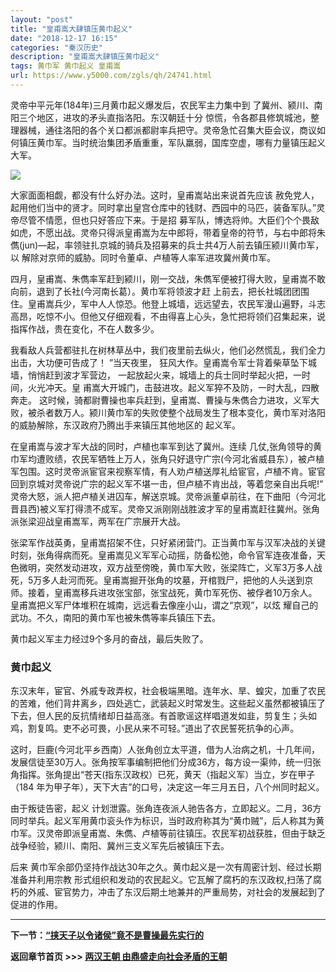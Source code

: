 ```yaml
---
layout: "post"
title: "皇甫嵩大肆镇压黄巾起义"
date: "2018-12-17 16:15"
categories: "秦汉历史"
description: "皇甫嵩大肆镇压黄巾起义"
tags: 黄巾军 黄巾起义 皇甫嵩
url: https://www.y5000.com/zgls/qh/24741.html
---
```






灵帝中平元年(184年)三月黄巾起义爆发后，农民军主力集中到 了冀州、颍川、南阳三个地区，进攻的矛头直指洛阳。东汉朝廷十分
惊慌，令各郡县修筑城池，整理器械，通往洛阳的各个关口都派都尉率兵把守。灵帝急忙召集大臣会议，商议如何镇压黄巾军。当时统治集团矛盾重重，军队羸弱，国库空虚，哪有力量镇压起义大军。

![](https://img.y5000.com/uploads/allimg/170807/8-1FPG6364H64.jpg)

大家面面相觑，都没有什么好办法。这时，皇甫嵩站出来说首先应该
赦免党人，起用他们当中的贤才。同时拿出皇宫仓库中的钱财、西园中的马匹，装备军队。”灵帝尽管不情愿，但也只好答应下来。于是招
募军队，博选将帅。大臣们个个畏敌如虎，不愿出战。灵帝只得派皇甫嵩为左中郎将，带着皇帝的符节，与右中郎将朱儁(jun)—起，率领驻扎京城的骑兵及招募来的兵士共4万人前去镇压颍川黄巾军，以
解除对京师的威胁。同时令董卓、卢植等人率军进攻冀州黄巾军。

四月，皇甫嵩、朱儁率军赶到颍川，刚一交战，朱儁军便被打得大败，皇甫嵩不敢向前，退到了长社(今河南长葛）。黄巾军将领波才赶
上前去，把长社城团团围住。皇甫嵩兵少，军中人人惊恐。他登上城墙，远远望去，农民军漫山遍野，斗志高昂，吃惊不小。但他又仔细观看，不由得喜上心头，急忙把将领们召集起来，说指挥作战，贵在变化，不在人数多少。

我看敌人兵营都驻扎在树林草丛中，我们夜里前去纵火，他们必然慌乱，我们全力出击，大功便可告成了！ ”当天夜里，
狂风大作。皇甫嵩令军士背着柴草坠下城墙，悄悄赶到波才军营边， 一起放起火来，城墙上的兵士同时举起火把，一时间，火光冲天。皇
甫嵩大开城门，击鼓进攻。起义军猝不及防，一时大乱，四散奔走。
这时候，骑都尉曹操也率兵赶到，皇甫嵩、曹操与朱儁合力进攻，义军大败，被杀者数万人。颍川黄巾军的失败使整个战局发生了根本变化，黄巾军对洛阳的威胁解除，东汉政府乃腾出手来镇压其他地区的
起义军。

在皇甫嵩与波才军大战的同时，卢植也率军到达了冀州。连续
几仗,张角领导的黄巾军均遭败绩，农民军牺牲上万人，张角只好退守广宗(今河北省威县东），被卢植军包围。这时灵帝派宦官来视察军情，有人劝卢植送厚礼给宦官，卢植不肯。宦官回到京城对灵帝说广宗的起义军不堪一击，但卢植不肯出战，等着您亲自出兵呢!”
灵帝大怒，派人把卢植关进囚车，解送京城。灵帝派董卓前往，在下曲阳（今河北晋县西)被义军打得溃不成军。灵帝又派刚刚战胜波才军的皇甫嵩赶往冀州。张角派张梁迎战皇甫嵩军，两军在广宗展开大战。

张梁军作战英勇，皇甫嵩招架不住，只好紧闭营门。正当黄巾军与汉军决战的关键时刻，张角得病而死。皇甫嵩见义军军心动摇，防备松弛，命令官军连夜准备，天色微明，突然发动进攻，双方战至傍晚，黄巾军大败，张梁阵亡，义军3万多人战死，5万多人赴河而死。皇甫嵩掘开张角的坟墓，开棺戮尸，把他的人头送到京师。接着，皇甫嵩移兵进攻张宝部，张宝战死，黄巾军死伤、被俘者10万余人。皇甫嵩把义军尸体堆积在城南，远远看去像座小山，谓之“京观”，以炫
耀自己的武功。不久，南阳的黄巾军也被朱儁等率兵镇压下去。

黄巾起义军主力经过9个多月的奋战，最后失败了。

###  黄巾起义

东汉末年，宦官、外戚专政弄权，社会极端黑暗。连年水、旱、蝗灾，加重了农民的苦难，他们背井离乡，四处逃亡，武装起义时常发生。这些起义虽然都被镇压了下去，但人民的反抗情绪却日益高涨。有首歌谣这样唱道发如韭，剪复生；头如鸡，割复鸣。吏不必可畏，小民从来不可轻。”道出了农民誓死抗争的心声。

这时，巨鹿(今河北平乡西南）人张角创立太平道，借为人治病之机，十几年间，发展信徒至30万人。张角按军事编制把他们分成36方，每方设一渠帅，统一归张角指挥。张角提出“苍天(指东汉政权）已死，黄天（指起义军）当立，岁在甲子（184
年为甲子年），天下大吉”的口号，决定这一年三月五日，八个州同时起义。

由于叛徒告密，起义
计划泄露。张角连夜派人驰告各方，立即起义。二月，36方同时举兵。起义军用黄巾衮头作为标识，当时政府称其为“黄巾贼”，后人称其为黄巾军。汉灵帝即派皇甫嵩、朱儁、卢植等前往镇压。农民军初战获胜，但由于缺乏战争经验，颍川、南阳、冀州三支义军先后被镇压下去。

后来 黄巾军余部仍坚持作战达30年之久。黄巾起义是一次有周密计划、经过长期准备并利用宗教
形式组织和发动的农民起义。它瓦解了腐朽的东汉政权,扫荡了腐朽的外戚、宦官势力，冲击了东汉后期土地兼并的严重局势，对社会的发展起到了促进的作用。

* * *

**下一节：[“挟天子以令诸侯”竟不是曹操最先实行的](https://www.y5000.com/zgls/sglj/24742.html)**

**返回章节首页 >>> [两汉王朝 由鼎盛走向社会矛盾的王朝](https://www.y5000.com/zgls/qh/24924.html)**
